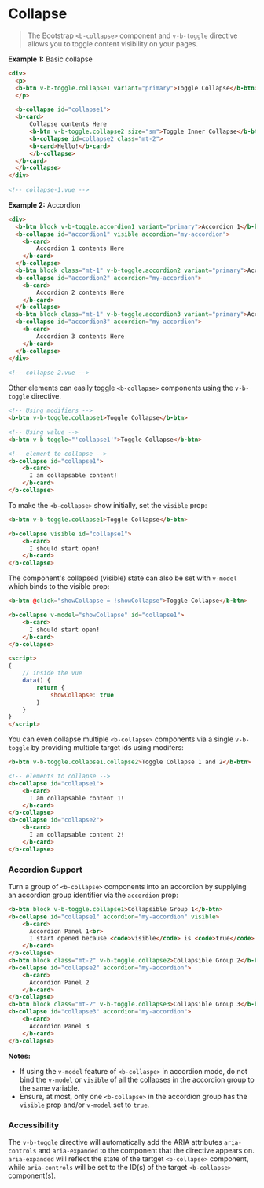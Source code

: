 # Collapse

> The Bootstrap `<b-collapse>` component and `v-b-toggle` directive allows you to
  toggle content visibility on your pages.

**Example 1:** Basic collapse
```html
<div>
  <p>
  <b-btn v-b-toggle.collapse1 variant="primary">Toggle Collapse</b-btn>
  </p>

  <b-collapse id="collapse1">
  <b-card>
      Collapse contents Here
      <b-btn v-b-toggle.collapse2 size="sm">Toggle Inner Collapse</b-btn>
      <b-collapse id=collapse2 class="mt-2">
      <b-card>Hello!</b-card>
      </b-collapse>
  </b-card>
  </b-collapse>
</div>
  
<!-- collapse-1.vue -->
```

**Example 2:** Accordion 
```html
<div>
  <b-btn block v-b-toggle.accordion1 variant="primary">Accordion 1</b-btn>
  <b-collapse id="accordion1" visible accordion="my-accordion">
    <b-card>
        Accordion 1 contents Here
    </b-card>
  </b-collapse>
  <b-btn block class="mt-1" v-b-toggle.accordion2 variant="primary">Accordion 2</b-btn>
  <b-collapse id="accordion2" accordion="my-accordion">
    <b-card>
        Accordion 2 contents Here
    </b-card>
  </b-collapse>
  <b-btn block class="mt-1" v-b-toggle.accordion3 variant="primary">Accordion 3</b-btn>
  <b-collapse id="accordion3" accordion="my-accordion">
    <b-card>
        Accordion 3 contents Here
    </b-card>
  </b-collapse>
</div>
  
<!-- collapse-2.vue -->
```

Other elements can easily toggle `<b-collapse>` components using the `v-b-toggle` directive.

```html
<!-- Using modifiers -->
<b-btn v-b-toggle.collapse1>Toggle Collapse</b-btn>

<!-- Using value -->
<b-btn v-b-toggle="'collapse1'">Toggle Collapse</b-btn>

<!-- element to collapse -->
<b-collapse id="collapse1">
    <b-card>
      I am collapsable content!
    </b-card>
</b-collapse>
```

To make the `<b-collapse>` show initially, set the `visible` prop:

```html
<b-btn v-b-toggle.collapse1>Toggle Collapse</b-btn>

<b-collapse visible id="collapse1">
    <b-card>
      I should start open!
    </b-card>
</b-collapse>
```

The component's collapsed (visible) state can also be set with `v-model` which binds to the visible prop:

```html
<b-btn @click="showCollapse = !showCollapse">Toggle Collapse</b-btn>

<b-collapse v-model="showCollapse" id="collapse1">
    <b-card>
      I should start open!
    </b-card>
</b-collapse>

<script>
{
    // inside the vue
    data() {
        return {
            showCollapse: true
        }
    }
}
</script>
```

You can even collapse multiple `<b-collapse>` components via a single `v-b-toggle` by 
providing multiple target ids using modifers:

```html
<b-btn v-b-toggle.collapse1.collapse2>Toggle Collapse 1 and 2</b-btn>

<!-- elements to collapse -->
<b-collapse id="collapse1">
    <b-card>
      I am collapsable content 1!
    </b-card>
</b-collapse>
<b-collapse id="collapse2">
    <b-card>
      I am collapsable content 2!
    </b-card>
</b-collapse>
```


### Accordion Support

Turn a group of `<b-collapse>` components into an accordion by supplying
an accordion group identifier via the `accordion` prop:

```html
<b-btn block v-b-toggle.collapse1>Collapsible Group 1</b-btn>
<b-collapse id="collapse1" accordion="my-accordion" visible>
    <b-card>
      Accordion Panel 1<br>
      I start opened because <code>visible</code> is <code>true</code>
    </b-card>
</b-collapse>
<b-btn block class="mt-2" v-b-toggle.collapse2>Collapsible Group 2</b-btn>
<b-collapse id="collapse2" accordion="my-accordion">
    <b-card>
      Accordion Panel 2
    </b-card>
</b-collapse>
<b-btn block class="mt-2" v-b-toggle.collapse3>Collapsible Group 3</b-btn>
<b-collapse id="collapse3" accordion="my-accordion">
    <b-card>
      Accordion Panel 3
    </b-card>
</b-collapse>
```

**Notes:**
- If using the `v-model` feature of `<b-collaspe>` in accordion mode, do not
bind the `v-model` or `visible` of all the collapses in the accordion group to the same variable.
- Ensure, at most, only one `<b-collapse>` in the accordion group has the `visible` 
prop and/or `v-model` set to `true`.

### Accessibility
The `v-b-toggle` directive will automatically add the ARIA attributes `aria-controls` and `aria-expanded`
to the component that the directive appears on.  `aria-expanded` will reflect the state of 
the tartget `<b-collapse>` component, while `aria-controls` will be set to the ID(s) 
of the target `<b-collapse>` component(s).

